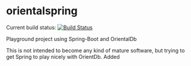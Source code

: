 # orientalspring

Current build status: [![Build Status](https://travis-ci.org/Laugenbrezel/orientalspring.svg?branch=master)](https://travis-ci.org/Laugenbrezel/orientalspring)

Playground project using Spring-Boot and OrientalDb

This is not intended to become any kind of mature software, but trying to get Spring to play nicely with OrientDb.
                                                                     Added